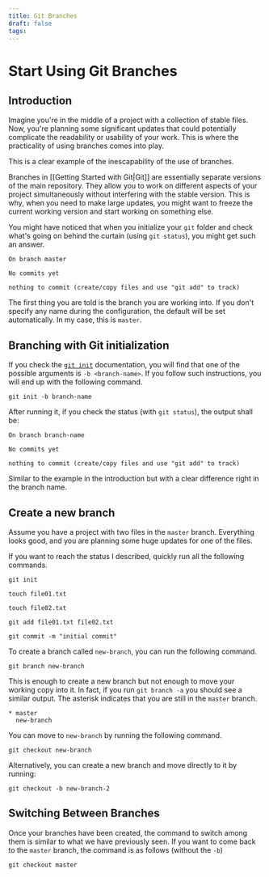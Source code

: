 ```yaml
---
title: Git Branches
draft: false
tags:
---
```

# Start Using Git Branches

## Introduction

Imagine you're in the middle of a project with a collection of stable files. Now, you're planning some significant updates that could potentially complicate the readability or usability of your work. This is where the practicality of using branches comes into play.

This is a clear example of the inescapability of the use of branches.

Branches in [[Getting Started with Git|Git]] are essentially separate versions of the main repository. They allow you to work on different aspects of your project simultaneously without interfering with the stable version. This is why, when you need to make large updates, you might want to freeze the current working version and start working on something else.

You might have noticed that when you initialize your `git` folder and check what's going on behind the curtain (using `git status`), you might get such an answer.

```
On branch master

No commits yet

nothing to commit (create/copy files and use "git add" to track)
```

The first thing you are told is the branch you are working into. If you don't specify any name during the configuration, the default will be set automatically. In my case, this is `master`.

## Branching with Git initialization

If you check the [`git init`](https://git-scm.com/docs/git-init) documentation, you will find that one of the possible arguments is `-b <branch-name>`. If you follow such instructions, you will end up with the following command.

```terminal
git init -b branch-name
```

After running it, if you check the status (with `git status`), the output shall be:

```
On branch branch-name

No commits yet

nothing to commit (create/copy files and use "git add" to track)
```

Similar to the example in the introduction but with a clear difference right in the branch name.

## Create a new branch

Assume you have a project with two files in the `master` branch. Everything looks good, and you are planning some huge updates for one of the files.

If you want to reach the status I described, quickly run all the following commands.

```terminal
git init
```
```terminal
touch file01.txt
```
```terminal
touch file02.txt
```
```terminal
git add file01.txt file02.txt
```
```terminal
git commit -m "initial commit"
```

To create a branch called `new-branch`, you can run the following command.

```terminal
git branch new-branch
```

This is enough to create a new branch but not enough to move your working copy into it. In fact, if you run `git branch -a` you should see a similar output. The asterisk indicates that you are still in the `master` branch.

```
* master
  new-branch
```

You can move to `new-branch` by running the following command.

```terminal
git checkout new-branch
```

Alternatively, you can create a new branch and move directly to it by running:

```terminal
git checkout -b new-branch-2
```

## Switching Between Branches

Once your branches have been created, the command to switch among them is similar to what we have previously seen. If you want to come back to the `master` branch, the command is as follows (without the `-b`)

```terminal
git checkout master
```
